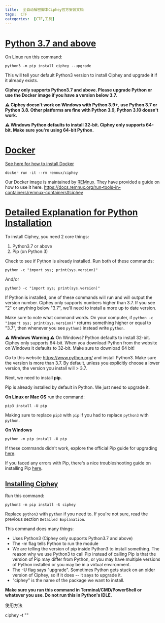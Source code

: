 ```yaml
---
title:  全自动解密脚本Ciphey官方安装文档
tags:  CTF
categories:  [CTF,工具]
---
```


# [Python 3.7 and above](https://github.com/Ciphey/Ciphey/wiki/Installation#python-37-and-above)

On Linux run this command:

```
python3 -m pip install ciphey --upgrade
```



This will tell your default Python3 version to install Ciphey and upgrade it if it already exists.

**Ciphey only supports Python3.7 and above. Please upgrade Python or use the Docker image if you have a version below 3.7.**

**⚠️ Ciphey doesn't work on Windows with Python 3.9+, use Python 3.7 or Python 3.8. Other platforms are fine with Python 3.9, Python 3.10 doesn't work.**

**⚠️ Windows Python defaults to install 32-bit. Ciphey only supports 64-bit. Make sure you're using 64-bit Python.**

# [Docker](https://github.com/Ciphey/Ciphey/wiki/Installation#docker)

[See here for how to install Docker](https://docs.docker.com/engine/install/)

```
docker run -it --rm remnux/ciphey
```



Our Docker image is maintained by [REMnux](https://remnux.org/). They have provided a guide on how to use it here. https://docs.remnux.org/run-tools-in-containers/remnux-containers#ciphey

# [Detailed Explanation for Python Installation](https://github.com/Ciphey/Ciphey/wiki/Installation#detailed-explanation-for-python-installation)

To install Ciphey, you need 2 core things:

1. Python3.7 or above
2. Pip (on Python 3)

Check to see if Python is already installed. Run both of these commands:

```
python -c "import sys; print(sys.version)"
```



And/or

```
python3 -c "import sys; print(sys.version)"
```



If Python is installed, one of these commands will run and will output the version number. Ciphey only supports numbers higher than 3.7. If you see "2" or anything below "3.7", we'll need to install a more up to date version.

Make sure to note what command words. On your computer, if `python -c "import sys; print(sys.version)"` returns something higher or equal to "3.7", then whenever you see `python3` instead write `python`.

**⚠️ Windows Warning ⚠️** On Windows? Python defaults to install 32-bit. Ciphey only supports 64-bit. When you download Python from the website on Windows it defaults to 32-bit. Make sure to download 64 bit!

Go to this website https://www.python.org/ and install Python3. Make sure the version is more than 3.7. By default, unless you explicitly choose a lower version, the version you install will > 3.7.

Next, we need to install **pip**.

Pip is already installed by default in Python. We just need to upgrade it.

**On Linux or Mac OS** run the command:

```
pip3 install -U pip
```



Making sure to replace `pip3` with `pip` if you had to replace `python3` with `python`.

**On Windows**

```
python -m pip install -U pip
```



If these commands didn't work, explore the official Pip guide for upgrading [here](https://pip.pypa.io/en/stable/installing/#upgrading-pip).

If you faced any errors with Pip, there's a nice troubleshooting guide on installing Pip [here](https://packaging.python.org/tutorials/installing-packages/).

## [Installing Ciphey](https://github.com/Ciphey/Ciphey/wiki/Installation#installing-ciphey)

Run this command:

```
python3 -m pip install -U ciphey
```



Replace `python3` with `python` if you need to. If you're not sure, read the previous section `Detailed Explanation`.

This command does many things:

- Uses Python3 (Ciphey only supports Python3.7 and above)
- The -m flag tells Python to run the module
- We are telling the version of pip inside Python3 to install something. The reason why we use Python3 to call Pip instead of calling Pip is that the version of Pip may differ from Python, or you may have multiple versions of Python installed or you may be in a virtual environment.
- The -U flag says "upgrade". Sometimes Python gets stuck on an older version of Ciphey, so if it does -- it says to upgrade it.
- "ciphey" is the name of the package we want to install.

**Make sure you run this command in Terminal/CMD/PowerShell or whatever you use. Do not run this in Python's IDLE.**



使用方法

ciphey -t ""